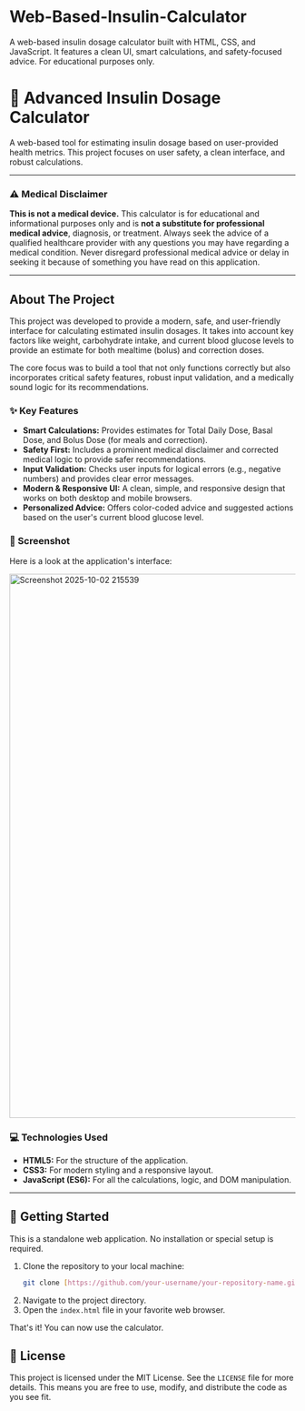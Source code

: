 # Web-Based-Insulin-Calculator
A web-based insulin dosage calculator built with HTML, CSS, and JavaScript. It features a clean UI, smart calculations, and safety-focused advice. For educational purposes only.
# 💉 Advanced Insulin Dosage Calculator

A web-based tool for estimating insulin dosage based on user-provided health metrics. This project focuses on user safety, a clean interface, and robust calculations.

---

### ⚠️ Medical Disclaimer

**This is not a medical device.** This calculator is for educational and informational purposes only and is **not a substitute for professional medical advice**, diagnosis, or treatment. Always seek the advice of a qualified healthcare provider with any questions you may have regarding a medical condition. Never disregard professional medical advice or delay in seeking it because of something you have read on this application.

---

## About The Project

This project was developed to provide a modern, safe, and user-friendly interface for calculating estimated insulin dosages. It takes into account key factors like weight, carbohydrate intake, and current blood glucose levels to provide an estimate for both mealtime (bolus) and correction doses.

The core focus was to build a tool that not only functions correctly but also incorporates critical safety features, robust input validation, and a medically sound logic for its recommendations.

### ✨ Key Features

* **Smart Calculations:** Provides estimates for Total Daily Dose, Basal Dose, and Bolus Dose (for meals and correction).
* **Safety First:** Includes a prominent medical disclaimer and corrected medical logic to provide safer recommendations.
* **Input Validation:** Checks user inputs for logical errors (e.g., negative numbers) and provides clear error messages.
* **Modern & Responsive UI:** A clean, simple, and responsive design that works on both desktop and mobile browsers.
* **Personalized Advice:** Offers color-coded advice and suggested actions based on the user's current blood glucose level.

### 📸 Screenshot

Here is a look at the application's interface:

<img width="1879" height="957" alt="Screenshot 2025-10-02 215539" src="https://github.com/user-attachments/assets/3d29fe3d-2e7c-424b-a34e-74ffb213cc4e" />


### 💻 Technologies Used

* **HTML5:** For the structure of the application.
* **CSS3:** For modern styling and a responsive layout.
* **JavaScript (ES6):** For all the calculations, logic, and DOM manipulation.

---

## 🚀 Getting Started

This is a standalone web application. No installation or special setup is required.

1.  Clone the repository to your local machine:
    ```sh
    git clone [https://github.com/your-username/your-repository-name.git](https://github.com/your-username/your-repository-name.git)
    ```
2.  Navigate to the project directory.
3.  Open the `index.html` file in your favorite web browser.

That's it! You can now use the calculator.
## 📄 License

This project is licensed under the MIT License. See the `LICENSE` file for more details. This means you are free to use, modify, and distribute the code as you see fit.
